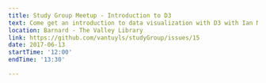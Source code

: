 ```yaml
---
title: Study Group Meetup - Introduction to D3
text: Come get an introduction to data visualization with D3 with Ian Munoz from the Center for Genome Research and Biocomputing. 
location: Barnard - The Valley Library
link: https://github.com/vantuyls/studyGroup/issues/15
date: 2017-06-13
startTime: '12:00'
endTime: '13:30'

---
```

